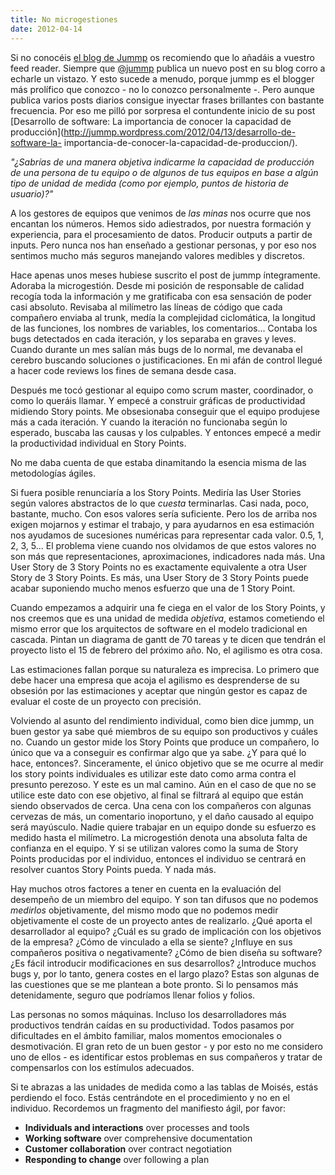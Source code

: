 ```yaml
---
title: No microgestiones
date: 2012-04-14
---
```


Si no conocéis [el blog de Jummp](http://jummp.wordpress.com/) os recomiendo
que lo añadáis a vuestro feed reader. Siempre que
[@jummp](https://twitter.com/#!/jummpsblog) publica un nuevo post en su blog
corro a echarle un vistazo. Y esto sucede a menudo, porque jummp es el blogger
más prolífico que conozco - no lo conozco personalmente -. Pero aunque publica
varios posts diarios consigue inyectar frases brillantes con bastante
frecuencia. Por eso me pilló por sorpresa el contundente inicio de su post
[Desarrollo de software: La importancia de conocer la capacidad de
producción](http://jummp.wordpress.com/2012/04/13/desarrollo-de-software-la-
importancia-de-conocer-la-capacidad-de-produccion/).

_"¿Sabrías de una manera objetiva indicarme la capacidad de producción de una
persona de tu equipo o de algunos de tus equipos en base a algún tipo de
unidad de medida (como por ejemplo, puntos de historia de usuario)?"_

A los gestores de equipos que venimos de _las minas_ nos ocurre que nos
encantan los números. Hemos sido adiestrados, por nuestra formación y
experiencia, para el procesamiento de datos. Producir outputs a partir de
inputs. Pero nunca nos han enseñado a gestionar personas, y por eso nos
sentimos mucho más seguros manejando valores medibles y discretos.

Hace apenas unos meses hubiese suscrito el post de jummp íntegramente. Adoraba
la microgestión. Desde mi posición de responsable de calidad recogía toda la
información y me gratificaba con esa sensación de poder casi absoluto.
Revisaba al milímetro las líneas de código que cada compañero enviaba al
trunk, medía la complejidad ciclomática, la longitud de las funciones, los
nombres de variables, los comentarios... Contaba los bugs detectados en cada
iteración, y los separaba en graves y leves. Cuando durante un mes salían más
bugs de lo normal, me devanaba el cerebro buscando soluciones o
justificaciones. En mi afán de control llegué a hacer code reviews los fines
de semana desde casa.

Después me tocó gestionar al equipo como scrum master, coordinador, o como lo
queráis llamar. Y empecé a construir gráficas de productividad midiendo Story
points. Me obsesionaba conseguir que el equipo produjese más a cada iteración.
Y cuando la iteración no funcionaba según lo esperado, buscaba las causas y
los culpables. Y entonces empecé a medir la productividad individual en Story
Points.

No me daba cuenta de que estaba dinamitando la esencia misma de las
metodologías ágiles.

Si fuera posible renunciaría a los Story Points. Mediría las User Stories
según valores abstractos de lo que _cuesta_ terminarlas. Casi nada, poco,
bastante, mucho. Con esos valores sería suficiente. Pero los de arriba nos
exigen mojarnos y estimar el trabajo, y para ayudarnos en esa estimación nos
ayudamos de sucesiones numéricas para representar cada valor. 0.5, 1, 2, 3,
5... El problema viene cuando nos olvidamos de que estos valores no son más
que representaciones, aproximaciones, indicadores nada más. Una User Story de
3 Story Points no es exactamente equivalente a otra User Story de 3 Story
Points. Es más, una User Story de 3 Story Points puede acabar suponiendo mucho
menos esfuerzo que una de 1 Story Point.

Cuando empezamos a adquirir una fe ciega en el valor de los Story Points, y
nos creemos que es una unidad de medida _objetiva_, estamos cometiendo el
mismo error que los arquitectos de software en el modelo tradicional en
cascada. Pintan un diagrama de gantt de 70 tareas y te dicen que tendrán el
proyecto listo el 15 de febrero del próximo año. No, el agilismo es otra cosa.

Las estimaciones fallan porque su naturaleza es imprecisa. Lo primero que debe
hacer una empresa que acoja el agilismo es desprenderse de su obsesión por las
estimaciones y aceptar que ningún gestor es capaz de evaluar el coste de un
proyecto con precisión.

Volviendo al asunto del rendimiento individual, como bien dice jummp, un buen
gestor ya sabe qué miembros de su equipo son productivos y cuáles no. Cuando
un gestor mide los Story Points que produce un compañero, lo único que va a
conseguir es confirmar algo que ya sabe. ¿Y para qué lo hace, entonces?.
Sinceramente, el único objetivo que se me ocurre al medir los story points
individuales es utilizar este dato como arma contra el presunto perezoso. Y
este es un mal camino. Aún en el caso de que no se utilice este dato con ese
objetivo, al final se filtrará al equipo que están siendo observados de cerca.
Una cena con los compañeros con algunas cervezas de más, un comentario
inoportuno, y el daño causado al equipo será mayúsculo. Nadie quiere trabajar
en un equipo donde su esfuerzo es medido hasta el milímetro. La microgestión
denota una absoluta falta de confianza en el equipo. Y si se utilizan valores
como la suma de Story Points producidas por el individuo, entonces el
individuo se centrará en resolver cuantos Story Points pueda. Y nada más.

Hay muchos otros factores a tener en cuenta en la evaluación del desempeño de
un miembro del equipo. Y son tan difusos que no podemos _medirlos_
objetivamente, del mismo modo que no podemos medir objetivamente el coste de
un proyecto antes de realizarlo. ¿Qué aporta el desarrollador al equipo? ¿Cuál
es su grado de implicación con los objetivos de la empresa? ¿Cómo de vinculado
a ella se siente? ¿Influye en sus compañeros positiva o negativamente? ¿Cómo
de bien diseña su software? ¿Es fácil introducir modificaciones en sus
desarrollos? ¿Introduce muchos bugs y, por lo tanto, genera costes en el largo
plazo? Estas son algunas de las cuestiones que se me plantean a bote pronto.
Si lo pensamos más detenidamente, seguro que podríamos llenar folios y folios.

Las personas no somos máquinas. Incluso los desarrolladores más productivos
tendrán caídas en su productividad. Todos pasamos por dificultades en el
ámbito familiar, malos momentos emocionales o desmotivación. El gran reto de
un buen gestor - y por esto no me considero uno de ellos - es identificar
estos problemas en sus compañeros y tratar de compensarlos con los estímulos
adecuados.

Si te abrazas a las unidades de medida como a las tablas de Moisés, estás
perdiendo el foco. Estás centrándote en el procedimiento y no en el individuo.
Recordemos un fragmento del manifiesto ágil, por favor:

  * **Individuals and interactions** over processes and tools
  * **Working software** over comprehensive documentation
  * **Customer collaboration** over contract negotiation
  * **Responding to change** over following a plan

